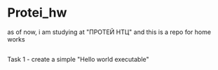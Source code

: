 # Protei_hw
as of now, i am studying at "ПРОТЕЙ НТЦ" and this is a repo for home works

##
Task 1 - create a simple "Hello world executable"
